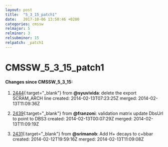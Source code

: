 ```yaml
---
layout: post
title:  "5_3_15_patch1"
date:   2017-10-06 13:50:46 +0200
categories: cmssw
relmajor: 5
relminor: 3
relsubminor: 15
relpatch: _patch1
---
```


# CMSSW_5_3_15_patch1
#### Changes since CMSSW_5_3_15:

1. [2444](http://github.com/cms-sw/cmssw/pull/2444){:target="_blank"}  from **@syuvivida**: delete the export SCRAM_ARCH line created: 2014-02-13T07:23:25Z merged: 2014-02-13T11:09:36Z

1. [2439](http://github.com/cms-sw/cmssw/pull/2439){:target="_blank"}  from **@franzoni**: validation matrix update DbsUrl to point to DBS3 created: 2014-02-13T00:07:29Z merged: 2014-02-13T11:09:19Z

1. [2431](http://github.com/cms-sw/cmssw/pull/2431){:target="_blank"}  from **@srimanob**: Add H+ decays to c+bbar created: 2014-02-12T19:59:16Z merged: 2014-02-13T11:09:08Z
